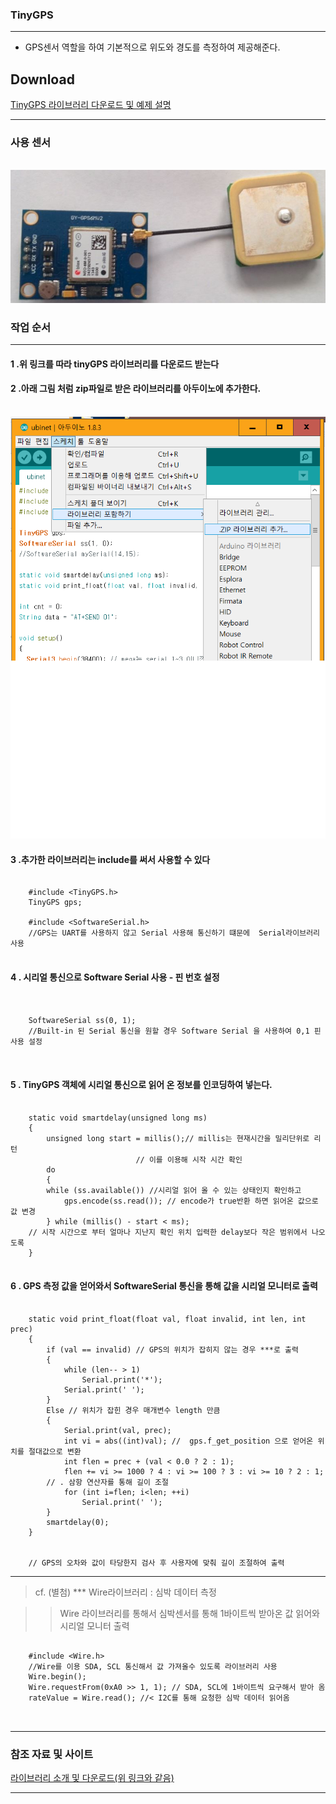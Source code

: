 ### TinyGPS 
---
- GPS센서 역할을 하여 기본적으로 위도와 경도를 측정하여 제공해준다.

## Download 

<a href="http://arduiniana.org/libraries/tinygps/"> TinyGPS 라이브러리 다운로드 및 예제 설명 </a>


---

### 사용 센서 
<br />

<img src="../images/tinyGPS.JPG"/>


<br />

### 작업 순서 

---

#### 1 .위 링크를 따라 tinyGPS 라이브러리를 다운로드 받는다

#### 2 .아래 그림 처럼 zip파일로 받은 라이브러리를 아두이노에 추가한다.

<br />
<img src="../images/tinyGPS_library_added.png"/> 

#### 3 .추가한 라이브러리는 include를 써서 사용할 수 있다

```

	#include <TinyGPS.h>
	TinyGPS gps;

	#include <SoftwareSerial.h>
	//GPS는 UART를 사용하지 않고 Serial 사용해 통신하기 떄문에  Serial라이브러리 사용


```

#### 4 . 시리얼 통신으로 Software Serial 사용 - 핀 번호 설정 
```

	
	SoftwareSerial ss(0, 1); 
	//Built-in 된 Serial 통신을 원할 경우 Software Serial 을 사용하여 0,1 핀 사용 설정

	

```

#### 5 . TinyGPS 객체에 시리얼 통신으로 읽어 온 정보를 인코딩하여 넣는다.

```

	static void smartdelay(unsigned long ms)
	{
  		unsigned long start = millis();// millis는 현재시간을 밀리단위로 리턴 
                            // 이를 이용해 시작 시간 확인  
  		do 
  		{
    	while (ss.available()) //시리얼 읽어 올 수 있는 상태인지 확인하고
      		gps.encode(ss.read()); // encode가 true반환 하면 읽어온 값으로 값 변경 
  		} while (millis() - start < ms);
	// 시작 시간으로 부터 얼마나 지난지 확인 위치 입력한 delay보다 작은 범위에서 나오도록
	}


```

#### 6 . GPS 측정 값을 얻어와서 SoftwareSerial 통신을 통해 값을 시리얼 모니터로 출력 

```

	static void print_float(float val, float invalid, int len, int prec)
	{
  		if (val == invalid) // GPS의 위치가 잡히지 않는 경우 ***로 출력
  		{
    		while (len-- > 1)
      			Serial.print('*');
    		Serial.print(' ');
  		}
  		Else // 위치가 잡힌 경우 매개변수 length 만큼 
  		{
    		Serial.print(val, prec);
    		int vi = abs((int)val); //  gps.f_get_position 으로 얻어온 위치를 절대값으로 변환
    		int flen = prec + (val < 0.0 ? 2 : 1); 
    		flen += vi >= 1000 ? 4 : vi >= 100 ? 3 : vi >= 10 ? 2 : 1;  
		// . 삼항 연산자를 통해 길이 조절
    		for (int i=flen; i<len; ++i)
      			Serial.print(' ');
  		}
  		smartdelay(0);
	}


	// GPS의 오차와 값이 타당한지 검사 후 사용자에 맞춰 길이 조절하여 출력

```

--- 

> cf. (별첨) ***  Wire라이브러리 : 심박 데이터 측정 

>> Wire 라이브러리를 통해서 심박센서를 통해 1바이트씩 받아온 값 읽어와 시리얼 모니터 출력



```

	#include <Wire.h>
	//Wire를 이용 SDA, SCL 통신해서 값 가져올수 있도록 라이브러리 사용
	Wire.begin();
	Wire.requestFrom(0xA0 >> 1, 1); // SDA, SCL에 1바이트씩 요구해서 받아 옴
	rateValue = Wire.read(); //< I2C를 통해 요청한 심박 데이터 읽어옴



```

---


### 참조 자료 및 사이트

<a href="http://arduiniana.org/libraries/tinygps/"> 라이브러리 소개 및 다운로드(위 링크와 같음) </a>

---
